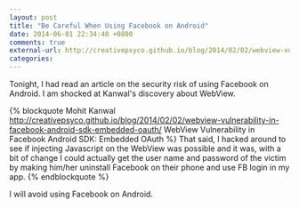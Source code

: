```yaml
---
layout: post
title: "Be Careful When Using Facebook on Android"
date: 2014-06-01 22:34:40 +0800
comments: true
external-url: http://creativepsyco.github.io/blog/2014/02/02/webview-vulnerability-in-facebook-android-sdk-embedded-oauth/
categories: 
---
```


Tonight, I had read an article on the security risk of using Facebook
on Android.  I am shocked at Kanwal's discovery about WebView.

{% blockquote Mohit Kanwal http://creativepsyco.github.io/blog/2014/02/02/webview-vulnerability-in-facebook-android-sdk-embedded-oauth/ WebView Vulnerability in Facebook Android SDK: Embedded OAuth %}
That said, I hacked around to see if injecting Javascript on the
WebView was possible and it was, with a bit of change I could actually
get the user name and password of the victim by making him/her
uninstall Facebook on their phone and use FB login in my app.
{% endblockquote %}

I will avoid using Facebook on Android.

<!-- vim:se tw=70: -->
